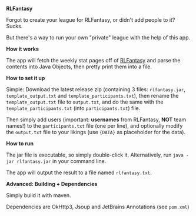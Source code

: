 **RLFantasy**

Forgot to create your league for RLFantasy, or didn't add people to it? Sucks.

But there's a way to run your own "private" league with the help of this app.

**How it works**

The app will fetch the weekly stat pages off of 
[RLFantasy](https://fantasy.rocket-league.com) and parse the contents into Java Objects,
then pretty print them into a file.

**How to set it up**

Simple: Download the latest release zip (containing 3 files: `rlfantasy.jar`, 
`template_output.txt` and `template_participants.txt`), then rename the `template_output.txt` 
file to `output.txt`, and do the same with the `template_participants.txt` 
(into `participants.txt`) file.

Then simply add users (important: **usernames** from RLFantasy, **NOT** team names!) to the 
`participants.txt` file (one per line), and optionally modify
the `output.txt` file to your likings (use `{DATA}` as placeholder for the data).

**How to run**

The jar file is executable, so simply double-click it. Alternatively, run `java -jar rlfantasy.jar` 
in your command line.

The app will output the result to a file named `rlfantasy.txt`.

**Advanced: Building + Dependencies**

Simply build it with maven. 

Dependencies are OkHttp3, Jsoup and JetBrains Annotations (see `pom.xml`)